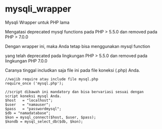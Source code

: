 # mysqli_wrapper
Mysqli Wrapper untuk PHP lama

Mengatasi deprecated mysql functions pada PHP > 5.5.0 dan removed pada PHP > 7.0.0 

Dengan wrapper ini, maka Anda tetap bisa menggunakan mysql function

yang telah deprecated pada lingkungan PHP > 5.5.0 dan removed pada lingkungan PHP 7.0.0

Caranya tinggal includkan saja file ini pada file koneksi (.php) Anda.

```
//wajib require atau include file mysql.php
require_once ('mysql.php');

//script dibawah ini mandatory dan bisa bervariasi sesuai dengan script koneksi mysql Anda.
$host	= "localhost";	
$user	= "namauser";
$pass	= "passwordmysql";
$db	= "namadatabase";
$kon = mysql_connect($host, $user, $pass);
$kondb = mysql_select_db($db, $kon);
```
